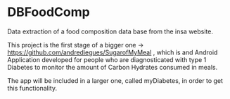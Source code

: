 # DBFoodComp

Data extraction of a food composition data base from the insa website.

This project is the first stage of a bigger one -> https://github.com/andrediegues/SugarofMyMeal , which is and Android Application developed for people who are diagnosticated with type 1 Diabetes to monitor the amount of Carbon Hydrates consumed in meals.

The app will be included in a larger one, called myDiabetes, in  order to get this functionality.
